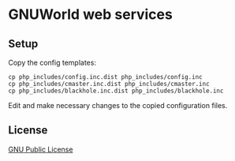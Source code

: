 # GNUWorld web services

## Setup

Copy the config templates:
```
cp php_includes/config.inc.dist php_includes/config.inc
cp php_includes/cmaster.inc.dist php_includes/cmaster.inc
cp php_includes/blackhole.inc.dist php_includes/blackhole.inc
```
Edit and make necessary changes to the copied configuration files. 


## License

[GNU Public License](http://www.gnu.org/licenses/gpl.txt)

